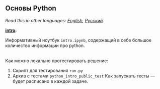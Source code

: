 ## Основы Python

*Read this in other languages: [English](README.md), [Русский](README.ru.md).*

<b> [intro](./intro.ipynb): </b><br>

Информативный ноутбук `intro.ipynb`, содержащий в себе большое количество информации про python. <br><br>

Как можно локально протестировать решение: <br>
1. Скрипт для тестирования `run.py`
2. Архив с тестами `python_intro_public_test`
Как запускать тесты — будет расписано в каждой задаче.
